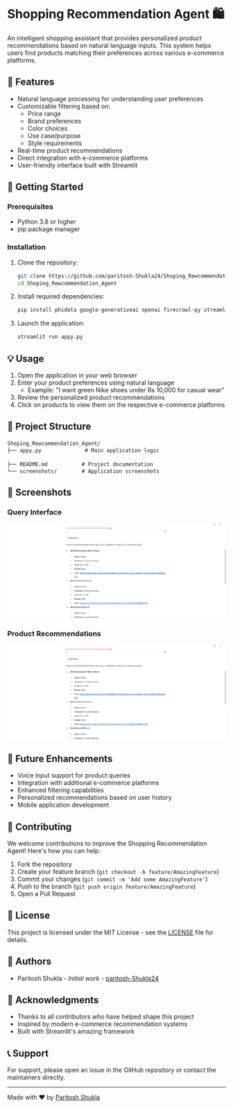 # Shopping Recommendation Agent 🛍️

An intelligent shopping assistant that provides personalized product recommendations based on natural language inputs. This system helps users find products matching their preferences across various e-commerce platforms.

## 🌟 Features

- Natural language processing for understanding user preferences
- Customizable filtering based on:
  - Price range
  - Brand preferences
  - Color choices
  - Use case/purpose
  - Style requirements
- Real-time product recommendations
- Direct integration with e-commerce platforms
- User-friendly interface built with Streamlit

## 🚀 Getting Started

### Prerequisites

- Python 3.8 or higher
- pip package manager

### Installation

1. Clone the repository:
   ```bash
   git clone https://github.com/paritosh-Shukla24/Shoping_Rewcommendation_Agent.git
   cd Shoping_Rewcommendation_Agent
   ```

2. Install required dependencies:
   ```bash
   pip install phidata google-generativeai openai firecrawl-py streamlit
   ```

3. Launch the application:
   ```bash
   streamlit run appy.py
   ```

## 💡 Usage

1. Open the application in your web browser
2. Enter your product preferences using natural language
   - Example: "I want green Nike shoes under Rs 10,000 for casual wear"
3. Review the personalized product recommendations
4. Click on products to view them on the respective e-commerce platforms

## 📁 Project Structure

```
Shoping_Rewcommendation_Agent/
├── appy.py              # Main application logic

├── README.md           # Project documentation
└── screenshots/        # Application screenshots
```

## 📸 Screenshots

### Query Interface
![Query Interface](https://github.com/paritosh-Shukla24/Shoping_Rewcommendation_Agent/blob/main/Screenshot%202025-01-05%20205434.png)

### Product Recommendations
![Product Recommendations](https://github.com/paritosh-Shukla24/Shoping_Rewcommendation_Agent/blob/main/Screenshot%202025-01-05%20205434.png)

## 🔮 Future Enhancements

- Voice input support for product queries
- Integration with additional e-commerce platforms
- Enhanced filtering capabilities
- Personalized recommendations based on user history
- Mobile application development

## 🤝 Contributing

We welcome contributions to improve the Shopping Recommendation Agent! Here's how you can help:

1. Fork the repository
2. Create your feature branch (`git checkout -b feature/AmazingFeature`)
3. Commit your changes (`git commit -m 'Add some AmazingFeature'`)
4. Push to the branch (`git push origin feature/AmazingFeature`)
5. Open a Pull Request

## 📄 License

This project is licensed under the MIT License - see the [LICENSE](LICENSE) file for details.

## 👥 Authors

- Paritosh Shukla - *Initial work* - [paritosh-Shukla24](https://github.com/paritosh-Shukla24)

## 🙏 Acknowledgments

- Thanks to all contributors who have helped shape this project
- Inspired by modern e-commerce recommendation systems
- Built with Streamlit's amazing framework

## 📞 Support

For support, please open an issue in the GitHub repository or contact the maintainers directly.

---

Made with ❤️ by [Paritosh Shukla](https://github.com/paritosh-Shukla24)

